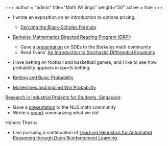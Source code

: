 +++
author = "admin"
title="Math Writings"
weight="50"
active = true
+++


* I wrote an exposition on an introduction to options pricing:
    - [Deriving the Black-Scholes Formula](/pdf/BSPaper.pdf)

* [Berkeley Mathematics Directed Reading Program (DRP)](https://math.berkeley.edu/wp/drp/):
    - Gave a [presentation](/pdf/SDEbeamer.pdf) on SDEs to the Berkeley math community
    - Read Evans’ [An Introduction to Stochastic Differential Equations](/pdf/EvansSDE.pdf)

* I love betting on football and basketball games, and I like to see how probability appears in sports betting:

* [Betting and Basic Probability](/pdf/Betting.pdf) 
* [Moneylines and Implied Win Probability](/pdf/Moneylines.pdf)

[Research in Industrial Projects for Students, Singapore](https://www.ipam.ucla.edu/programs/student-research-programs/research-in-industrial-projects-for-students-rips-2019-singapore/):

* Gave a [presentation](/pdf/CoqBeamerTalk.pdf) to the NUS math community
* Wrote a [report](pdf/RIPS_Report.pdf) summarizing what we did

Honors Thesis:

* I am pursuing a continuation of [Learning Heuristics for Automated Reasoning through Deep Reinforcement Learning](https://arxiv.org/abs/1807.08058)

